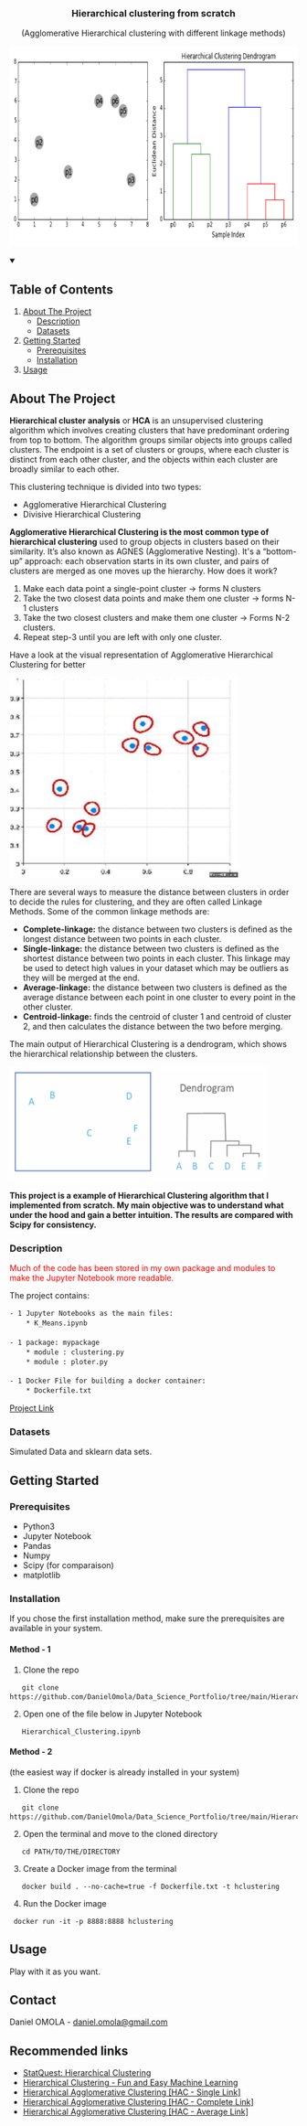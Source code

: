 <!--
[![Contributors][contributors-shield]][contributors-url]
[![Forks][forks-shield]][forks-url]
[![Stargazers][stars-shield]][stars-url]
[![Issues][issues-shield]][issues-url]
[![MIT License][license-shield]][license-url]
[![LinkedIn][linkedin-shield]][linkedin-url]
 -->


<!-- PROJECT LOGO -->
<br />
<h3 align="center">Hierarchical clustering from scratch</h3>
<p align="center">(Agglomerative Hierarchical clustering with different linkage methods)</p>
<p align="center">
  <a href="https://executive-education.dauphine.psl.eu/formations/executive-master-diplome-universite/ia-science-donnees" target="_blank">
    <img src="images/image_1.gif" alt="Logo" width="750" height="350">
  </a>




<!-- TABLE OF CONTENTS -->
<details open="open">
  <summary><h2> Table of Contents</h2></summary>
  <ol>
    <li>
      <a href="#about-the-project">About The Project</a>
      <ul>
        <li><a href="#description">Description</a></li>
      </ul>
      <ul>
        <li><a href="#datasets">Datasets</a></li>
      </ul>
    </li>
    <li>
      <a href="#getting-started">Getting Started</a>
      <ul>
        <li><a href="#prerequisites">Prerequisites</a></li>
        <li><a href="#installation">Installation</a></li>
      </ul>
    </li>
    <li><a href="#usage">Usage</a></li>

  </ol>
</details>



<!-- ABOUT THE PROJECT -->
## About The Project
  
**Hierarchical cluster analysis** or **HCA** is an unsupervised clustering algorithm which involves creating clusters that have predominant ordering from top to bottom.
The algorithm groups similar objects into groups called clusters. The endpoint is a set of clusters or groups, where each cluster is distinct from each other cluster, and the objects within each cluster are broadly similar to each other.

This clustering technique is divided into two types:

* Agglomerative Hierarchical Clustering
* Divisive Hierarchical Clustering

**Agglomerative Hierarchical Clustering is the most common type of hierarchical clustering** used to group objects in clusters based on their similarity. It’s also known as AGNES (Agglomerative Nesting). It's a “bottom-up” approach: each observation starts in its own cluster, and pairs of clusters are merged as one moves up the hierarchy.
How does it work?

1. Make each data point a single-point cluster → forms N clusters
1. Take the two closest data points and make them one cluster → forms N-1 clusters
1. Take the two closest clusters and make them one cluster → Forms N-2 clusters.
1. Repeat step-3 until you are left with only one cluster.

Have a look at the visual representation of Agglomerative Hierarchical Clustering for better

<img src="images/image_2.gif" alt="Logo" width="400" height="350">

There are several ways to measure the distance between clusters in order to decide the rules for clustering, and they are often called Linkage Methods. Some of the common linkage methods are:

* **Complete-linkage:** the distance between two clusters is defined as the longest distance between two points in each cluster.
* **Single-linkage:** the distance between two clusters is defined as the shortest distance between two points in each cluster. This linkage may be used to detect high values in your dataset which may be outliers as they will be merged at the end.
* **Average-linkage:** the distance between two clusters is defined as the average distance between each point in one cluster to every point in the other cluster.
* **Centroid-linkage:** finds the centroid of cluster 1 and centroid of cluster 2, and then calculates the distance between the two before merging.

The main output of Hierarchical Clustering is a dendrogram, which shows the hierarchical relationship between the clusters.

<img src="images/image_3.png" alt="Logo" width="450" height="200">



**This project is a example of Hierarchical Clustering algorithm that I implemented from scratch. My main objective was to understand what under the hood and gain a better intuition.
The results are compared with Scipy for consistency.**


### Description
<p style='color:red'>Much of the code has been stored in my own package and modules to make the Jupyter Notebook more readable.</p>
The project contains:

```sh
- 1 Jupyter Notebooks as the main files:
	* K_Means.ipynb
	
- 1 package: mypackage
	* module : clustering.py	
	* module : ploter.py

- 1 Docker File for building a docker container:
	* Dockerfile.txt	
```

<a href="https://github.com/DanielOmola/Data_Science_Portfolio/tree/main/Hierarchical_Clustering_From_Scratch" target="_blank">Project Link</a>
	

### Datasets
Simulated Data and sklearn data sets.

<!-- GETTING STARTED -->
## Getting Started


### Prerequisites
*  Python3
*  Jupyter Notebook
*  Pandas
*  Numpy
*  Scipy  (for comparaison)
*  matplotlib

### Installation

If you chose the first installation method, make sure the prerequisites are available in your system.

#### Method - 1
1. Clone the repo
```JS
   git clone https://github.com/DanielOmola/Data_Science_Portfolio/tree/main/Hierarchical_Clustering_From_Scratch
```
2. Open one of the file below in Jupyter Notebook
```JS
   Hierarchical_Clustering.ipynb
```
<!-- -->

#### Method - 2
(the easiest way if docker is already installed in your system)
1. Clone the repo
```JS
   git clone https://github.com/DanielOmola/Data_Science_Portfolio/tree/main/Hierarchical_Clustering_From_Scratch
```
2. Open the terminal and move to the cloned directory 
```JS
   cd PATH/TO/THE/DIRECTORY
```
3. Create a Docker image from the terminal
```JS
   docker build . --no-cache=true -f Dockerfile.txt -t hclustering
```
4. Run the Docker image
```JS
 docker run -it -p 8888:8888 hclustering
```


<!-- USAGE EXAMPLES -->
## Usage

Play with it as you want.


<!-- CONTACT -->
## Contact

Daniel OMOLA - daniel.omola@gmail.com


<!-- Recommended links -->
## Recommended links

* <a href="https://www.youtube.com/watch?v=7xHsRkOdVwo" target="_blank">StatQuest: Hierarchical Clustering</a>
* <a href="https://www.youtube.com/watch?v=EUQY3hL38cw" target="_blank">Hierarchical Clustering - Fun and Easy Machine Learning</a>
* <a href="https://www.youtube.com/watch?v=RdT7bhm1M3E" target="_blank">Hierarchical Agglomerative Clustering [HAC - Single Link]</a>
* <a href="https://www.youtube.com/watch?v=Cy3ci0Vqs3Y&t=310s" target="_blank">Hierarchical Agglomerative Clustering [HAC - Complete Link]</a>
* <a href="https://www.youtube.com/watch?v=T1ObCUpjq3o&t=220s" target="_blank">Hierarchical Agglomerative Clustering [HAC - Average Link]</a>